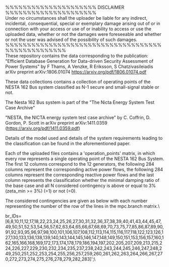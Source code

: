 %%%%%%%%%%%%%%%%%%%%% DISCLAIMER %%%%%%%%%%%%%%%%%%%%%\
Under no circumstances shall the uploader be liable for any indirect, incidental, consequential, special or exemplary damage arising out of or in connection with your access or use of or inability to access or use the uploaded data, whether or not the damages were foreseeable and whether or not the user was advised of the possibility of such damages.\
%%%%%%%%%%%%%%%%%%%%%%%%%%%%%%%%%%%%%%%%%%%%%%%%%%\
These repository contains the data corresponding to the publication:
"Efficient Database Generation for Data-driven Security Assessment of Power Systems"
by F Thams, A Venzke, R Eriksson, S Chatzivasileiadis
arXiv preprint arXiv:1806.01074
https://arxiv.org/pdf/1806.01074.pdf


These data collections contains a collection of operating points of the NESTA 162 Bus system classified as N-1 secure and small-signal stable or not.

The Nesta 162 Bus system is part of the "The Nicta Energy System Test Case Archive"

"NESTA, the NICTA energy system test case archive" by
C. Coffrin, D. Gordon, P. Scott in
arXiv preprint arXiv:1411.0359
(https://arxiv.org/pdf/1411.0359.pdf)

Details of the model used and details of the system requirements leading to the classification can be found in the aforementioned paper.
 
Each of the uploaded files contains a 'operation_points' matrix, in which every row represents a single operating point of the NESTA 162 Bus System. The first 12 columns correspond to the 12 generators, the following 284 columns represent the corresponding active power flows,  the following 284 columns represent the corresponding reactive power flows and the last column represents the classification whether the minimal damping ratio of the base case and all N considered contingency is above or equal to 3% (zeta_min >= 3%) (=1) or not (=0). 

The considered contingencies are given as below with each number representing the number of the row of the lines in the mpc.branch matrix.\

br_IDs=[6,8,10,11,12,17,18,22,23,24,25,26,27,30,31,32,36,37,38,39,40,41,43,44,45,47,49,50,51,52,53,54,56,57,62,63,64,65,66,67,68,69,70,73,75,77,85,86,87,89,90,91,92,93,95,96,97,98,100,101,106,107,108,112,113,114,115,116,117,118,122,123,126,127,130,133,136,138,139,140,143,144,145,146,147,148,149,150,151,153,156,157,160,162,165,166,168,169,172,173,174,178,179,186,194,197,202,205,207,209,213,215,224,226,227,229,230,232,234,235,237,238,242,243,244,245,246,247,248,249,250,251,252,253,254,255,256,257,259,260,261,262,263,264,266,267,270,272,273,274,275,276,278,279,282,283]';\
